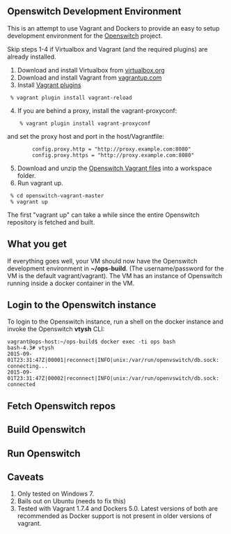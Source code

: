Openswitch Development Environment
-----------------------------------------------

This is an attempt to use Vagrant and Dockers to provide an easy to setup development environment for the [Openswitch](openswitch.net) project.
 
 Skip steps 1-4 if Virtualbox and Vagrant (and the required plugins) are already installed.
 
 1. Download and install Virtualbox from [virtualbox.org](https://www.virtualbox.org/)
 2. Download and install Vagrant from [vagrantup.com](vagrantup.com)
 3. Install [Vagrant plugins](https://docs.vagrantup.com/v2/plugins/usage.html)

   ```
	% vagrant plugin install vagrant-reload
   ```
 4. If you are behind a proxy, install the vagrant-proxyconf:
```
	% vagrant plugin install vagrant-proxyconf
```
and set the proxy host and port in the host/Vagrantfile:
```
        config.proxy.http = "http://proxy.example.com:8080"   
        config.proxy.https = "http://proxy.example.com:8080" 
```
 5. Download and unzip the [Openswitch Vagrant files](https://github.com/shadansari/openswitch-vagrant/archive/master.zip) into a workspace folder.
 6. Run vagrant up.

   ```
	% cd openswitch-vagrant-master
	% vagrant up
   ```

The first "vagrant up" can take a while since the entire Openswitch repository is fetched and built.

What you get
-------
If everything goes well, your VM should now have the Openswitch development environment in **~/ops-build**. (The username/password for the VM is the default vagrant/vagrant). The VM has an instance of Openswitch running inside a docker container in the VM.  

Login to the Openswitch instance
----------------------------------------
To login to the Openswitch instance, run a shell on the docker instance and invoke the Openswitch **vtysh** CLI:
```
vagrant@ops-host:~/ops-build$ docker exec -ti ops bash
bash-4.3# vtysh
2015-09-01T23:31:47Z|00001|reconnect|INFO|unix:/var/run/openvswitch/db.sock: connecting...
2015-09-01T23:31:47Z|00002|reconnect|INFO|unix:/var/run/openvswitch/db.sock: connected
```

Fetch Openswitch repos
-----------------------------

Build Openswitch
--------------------

Run Openswitch
-------------------

Caveats
-------
 1. Only tested on Windows 7.
 2. Bails out on Ubuntu (needs to fix this)
 3. Tested with Vagrant 1.7.4 and Dockers 5.0. Latest versions of both are recommended as Docker support is not present in older versions of vagrant.

